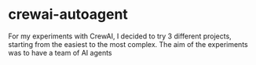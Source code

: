 # crewai-autoagent
For my experiments with CrewAI, I decided to try 3 different projects, starting from the easiest to the most complex. The aim of the experiments was to have a team of AI agents 
